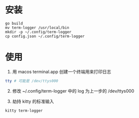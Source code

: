 # 安装

```
go build
mv term-logger /usr/local/bin
mkdir -p ~/.config/term-logger
cp config.json ~/.config/term-logger
```

# 使用

1. 用 macos terminal.app 创建一个终端用来打印日志

```sh
tty # 可能是 /dev/ttys000
```

2. 修改 ~/.config/term-logger 中的 log 为上一步的 /dev/ttys000

3. 劫持 kitty 的标准输入

```sh
kitty term-logger
```
